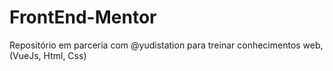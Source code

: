 # FrontEnd-Mentor
Repositório em parceria com @yudistation para treinar conhecimentos web, (VueJs, Html, Css)
